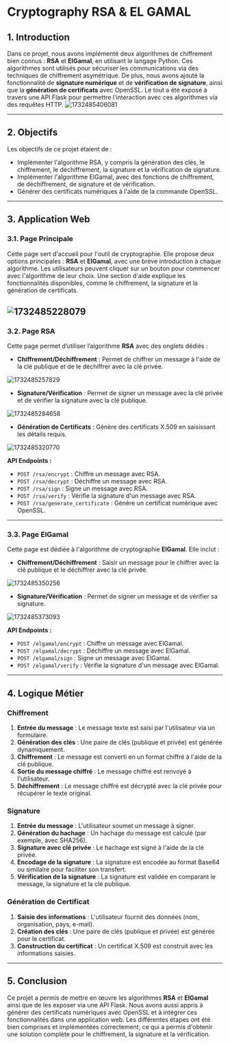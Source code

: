 # Cryptography RSA & EL GAMAL

## 1. Introduction
Dans ce projet, nous avons implémenté deux algorithmes de chiffrement bien connus : **RSA** et **ElGamal**, en utilisant le langage Python. Ces algorithmes sont utilisés pour sécuriser les communications via des techniques de chiffrement asymétrique. De plus, nous avons ajouté la fonctionnalité de **signature numérique** et de **vérification de signature**, ainsi que la **génération de certificats** avec OpenSSL. Le tout a été exposé à travers une API Flask pour permettre l'interaction avec ces algorithmes via des requêtes HTTP.
![1732485406081](image/README/1732485406081.png)

---

## 2. Objectifs
Les objectifs de ce projet étaient de :
- Implémenter l'algorithme RSA, y compris la génération des clés, le chiffrement, le déchiffrement, la signature et la vérification de signature.
- Implémenter l'algorithme ElGamal, avec des fonctions de chiffrement, de déchiffrement, de signature et de vérification.
- Générer des certificats numériques à l'aide de la commande OpenSSL.

---

## 3. Application Web

### 3.1. Page Principale
Cette page sert d'accueil pour l'outil de cryptographie. Elle propose deux options principales : **RSA** et **ElGamal**, avec une brève introduction à chaque algorithme. Les utilisateurs peuvent cliquer sur un bouton pour commencer avec l'algorithme de leur choix. Une section d'aide explique les fonctionnalités disponibles, comme le chiffrement, la signature et la génération de certificats.

![1732485228079](image/README/1732485228079.png)
---

### 3.2. Page RSA
Cette page permet d’utiliser l’algorithme **RSA** avec des onglets dédiés :
- **Chiffrement/Déchiffrement** : Permet de chiffrer un message à l'aide de la clé publique et de le déchiffrer avec la clé privée.

![1732485257829](image/README/1732485257829.png)

- **Signature/Vérification** : Permet de signer un message avec la clé privée et de vérifier la signature avec la clé publique.

![1732485284658](image/README/1732485284658.png)
- **Génération de Certificats** : Génère des certificats X.509 en saisissant les détails requis.

![1732485320770](image/README/1732485320770.png)

**API Endpoints :**
- `POST /rsa/encrypt` : Chiffre un message avec RSA.
- `POST /rsa/decrypt` : Déchiffre un message avec RSA.
- `POST /rsa/sign` : Signe un message avec RSA.
- `POST /rsa/verify` : Vérifie la signature d'un message avec RSA.
- `POST /rsa/generate_certificate` : Génère un certificat numérique avec OpenSSL.

---

### 3.3. Page ElGamal
Cette page est dédiée à l'algorithme de cryptographie **ElGamal**. Elle inclut :
- **Chiffrement/Déchiffrement** : Saisir un message pour le chiffrer avec la clé publique et le déchiffrer avec la clé privée.

![1732485350256](image/README/1732485350256.png)

- **Signature/Vérification** : Permet de signer un message et de vérifier sa signature.

![1732485373093](image/README/1732485373093.png)

**API Endpoints :**
- `POST /elgamal/encrypt` : Chiffre un message avec ElGamal.
- `POST /elgamal/decrypt` : Déchiffre un message avec ElGamal.
- `POST /elgamal/sign` : Signe un message avec ElGamal.
- `POST /elgamal/verify` : Vérifie la signature d'un message avec ElGamal.

---

## 4. Logique Métier

### Chiffrement
1. **Entrée du message** : Le message texte est saisi par l'utilisateur via un formulaire.
2. **Génération des clés** : Une paire de clés (publique et privée) est générée dynamiquement.
3. **Chiffrement** : Le message est converti en un format chiffré à l'aide de la clé publique.
4. **Sortie du message chiffré** : Le message chiffré est renvoyé à l'utilisateur.
5. **Déchiffrement** : Le message chiffré est décrypté avec la clé privée pour récupérer le texte original.

### Signature
1. **Entrée du message** : L'utilisateur soumet un message à signer.
2. **Génération du hachage** : Un hachage du message est calculé (par exemple, avec SHA256).
3. **Signature avec clé privée** : Le hachage est signé à l'aide de la clé privée.
4. **Encodage de la signature** : La signature est encodée au format Base64 ou similaire pour faciliter son transfert.
5. **Vérification de la signature** : La signature est validée en comparant le message, la signature et la clé publique.

### Génération de Certificat
1. **Saisie des informations** : L'utilisateur fournit des données (nom, organisation, pays, e-mail).
2. **Création des clés** : Une paire de clés (publique et privée) est générée pour le certificat.
3. **Construction du certificat** : Un certificat X.509 est construit avec les informations saisies.

---

## 5. Conclusion
Ce projet a permis de mettre en œuvre les algorithmes **RSA** et **ElGamal** ainsi que de les exposer via une API Flask. Nous avons aussi appris à générer des certificats numériques avec OpenSSL et à intégrer ces fonctionnalités dans une application web. Les différentes étapes ont été bien comprises et implémentées correctement, ce qui a permis d'obtenir une solution complète pour le chiffrement, la signature et la vérification.
